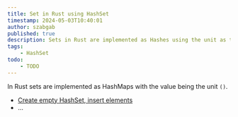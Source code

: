 ```yaml
---
title: Set in Rust using HashSet
timestamp: 2024-05-03T10:40:01
author: szabgab
published: true
description: Sets in Rust are implemented as Hashes using the unit as the value.
tags:
    - HashSet
todo:
    - TODO
---
```



In Rust sets are implemented as HashMaps with the value being the unit `()`.

* [Create empty HashSet, insert elements](/create-hashset-insert-elements)
* ...

